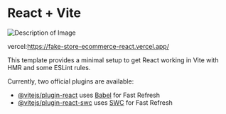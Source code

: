 # React + Vite
<img src="https://user-images.githubusercontent.com/134433405/234916413-96296f13-fe4b-4cc4-b215-e72bd7c27928.png" alt="Description of Image">

vercel:https://fake-store-ecommerce-react.vercel.app/

This template provides a minimal setup to get React working in Vite with HMR and some ESLint rules.

Currently, two official plugins are available:

- [@vitejs/plugin-react](https://github.com/vitejs/vite-plugin-react/blob/main/packages/plugin-react/README.md) uses [Babel](https://babeljs.io/) for Fast Refresh
- [@vitejs/plugin-react-swc](https://github.com/vitejs/vite-plugin-react-swc) uses [SWC](https://swc.rs/) for Fast Refresh
